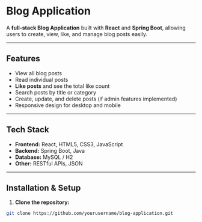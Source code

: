 # Blog Application

A **full-stack Blog Application** built with **React** and **Spring Boot**, allowing users to create, view, like, and manage blog posts easily.

---

## Features

- View all blog posts  
- Read individual posts  
- **Like posts** and see the total like count  
- Search posts by title or category  
- Create, update, and delete posts (if admin features implemented)  
- Responsive design for desktop and mobile  

---

## Tech Stack

- **Frontend:** React, HTML5, CSS3, JavaScript  
- **Backend:** Spring Boot, Java  
- **Database:** MySQL / H2  
- **Other:** RESTful APIs, JSON  

---

## Installation & Setup

1. **Clone the repository:**  
```bash
git clone https://github.com/yourusername/blog-application.git
